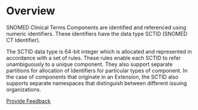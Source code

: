 # Overview

SNOMED Clinical Terms Components are identified and referenced using numeric identifiers. These identifiers have the data type SCTID (SNOMED CT Identifier).

The SCTID data type is 64-bit integer which is allocated and represented in accordance with a set of rules. These rules enable each SCTID to refer unambiguously to a unique component. They also support separate partitions for allocation of Identifiers for particular types of component. In the case of components that originate in an Extension, the SCTID also supports separate namespaces that distinguish between different issuing organizations.






<a href="https://docs.google.com/forms/d/e/1FAIpQLScTmbZIf0UEQwYDkY27EEWBkaiYkHSbR0_9DmFrMLXoQLyL7Q/viewform?usp=pp_url&entry.1767247133=Release+File+Specification&entry.670899847=Overview" class="button primary">Provide Feedback</a>

